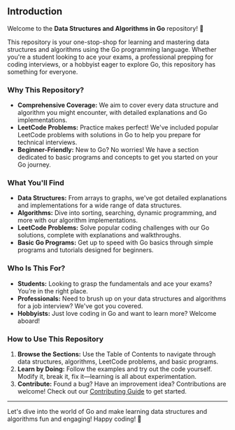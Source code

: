 ## Introduction

Welcome to the **Data Structures and Algorithms in Go** repository! 🎉

This repository is your one-stop-shop for learning and mastering data structures and algorithms using the Go programming language. Whether you're a student looking to ace your exams, a professional prepping for coding interviews, or a hobbyist eager to explore Go, this repository has something for everyone.

### Why This Repository?

- **Comprehensive Coverage:** We aim to cover every data structure and algorithm you might encounter, with detailed explanations and Go implementations.
- **LeetCode Problems:** Practice makes perfect! We've included popular LeetCode problems with solutions in Go to help you prepare for technical interviews.
- **Beginner-Friendly:** New to Go? No worries! We have a section dedicated to basic programs and concepts to get you started on your Go journey.

### What You'll Find

- **Data Structures:** From arrays to graphs, we've got detailed explanations and implementations for a wide range of data structures.
- **Algorithms:** Dive into sorting, searching, dynamic programming, and more with our algorithm implementations.
- **LeetCode Problems:** Solve popular coding challenges with our Go solutions, complete with explanations and walkthroughs.
- **Basic Go Programs:** Get up to speed with Go basics through simple programs and tutorials designed for beginners.

### Who Is This For?

- **Students:** Looking to grasp the fundamentals and ace your exams? You’re in the right place.
- **Professionals:** Need to brush up on your data structures and algorithms for a job interview? We've got you covered.
- **Hobbyists:** Just love coding in Go and want to learn more? Welcome aboard!

### How to Use This Repository

1. **Browse the Sections:** Use the Table of Contents to navigate through data structures, algorithms, LeetCode problems, and basic programs.
2. **Learn by Doing:** Follow the examples and try out the code yourself. Modify it, break it, fix it—learning is all about experimentation.
3. **Contribute:** Found a bug? Have an improvement idea? Contributions are welcome! Check out our [Contributing Guide](CONTRIBUTING.md) to get started.

---

Let's dive into the world of Go and make learning data structures and algorithms fun and engaging! Happy coding! 🚀
